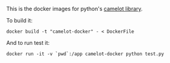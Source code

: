 This is the docker images for python's [camelot library](https://github.com/camelot-dev/camelot).

To build it:
```
docker build -t "camelot-docker" - < DockerFile
```

And to run test it:
```
docker run -it -v `pwd`:/app camelot-docker python test.py
```
